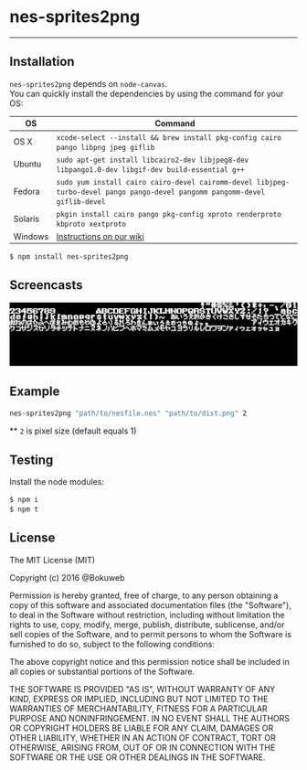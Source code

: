 # nes-sprites2png

-----

## Installation

`nes-sprites2png` depends on `node-canvas`.    
You can quickly install the dependencies by using the command for your OS:    

OS | Command
----- | -----
OS X | `xcode-select --install && brew install pkg-config cairo pango libpng jpeg giflib`
Ubuntu | `sudo apt-get install libcairo2-dev libjpeg8-dev libpango1.0-dev libgif-dev build-essential g++`
Fedora | `sudo yum install cairo cairo-devel cairomm-devel libjpeg-turbo-devel pango pango-devel pangomm pangomm-devel giflib-devel`
Solaris | `pkgin install cairo pango pkg-config xproto renderproto kbproto xextproto`
Windows | [Instructions on our wiki](https://github.com/Automattic/node-canvas/wiki/Installation---Windows)


``` bash
$ npm install nes-sprites2png
```

## Screencasts

![Screenshot](https://github.com/bokuweb/nes-sprites2png/blob/master/sprite.png?raw=true)

## Example

``` bash
nes-sprites2png "path/to/nesfile.nes" "path/to/dist.png" 2
```

** `2` is pixel size (default equals 1)

## Testing

Install the node modules:

``` bash
$ npm i
$ npm t
```

## License

The MIT License (MIT)

Copyright (c) 2016 @Bokuweb

Permission is hereby granted, free of charge, to any person obtaining a copy of this software and associated documentation files (the "Software"), to deal in the Software without restriction, including without limitation the rights to use, copy, modify, merge, publish, distribute, sublicense, and/or sell copies of the Software, and to permit persons to whom the Software is furnished to do so, subject to the following conditions:

The above copyright notice and this permission notice shall be included in all copies or substantial portions of the Software.

THE SOFTWARE IS PROVIDED "AS IS", WITHOUT WARRANTY OF ANY KIND, EXPRESS OR IMPLIED, INCLUDING BUT NOT LIMITED TO THE WARRANTIES OF MERCHANTABILITY, FITNESS FOR A PARTICULAR PURPOSE AND NONINFRINGEMENT. IN NO EVENT SHALL THE AUTHORS OR COPYRIGHT HOLDERS BE LIABLE FOR ANY CLAIM, DAMAGES OR OTHER LIABILITY, WHETHER IN AN ACTION OF CONTRACT, TORT OR OTHERWISE, ARISING FROM, OUT OF OR IN CONNECTION WITH THE SOFTWARE OR THE USE OR OTHER DEALINGS IN THE SOFTWARE.

